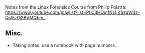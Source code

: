 Notes from the Linux Forensics Course from Philip Polstra:  
https://www.youtube.com/playlist?list=PLC3HQmfNLLKSzgW4z-QsIFz0j2BVMQbm_

## Misc.  
- Taking notes: use a notebook with page numbers.